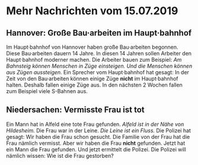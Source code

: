 # Mehr Nachrichten vom 15.07.2019


## Hannover: Große Bau·arbeiten im Haupt·bahnhof
Im Haupt·bahnhof von Hannover haben große Bau·arbeiten begonnen. Diese Bau·arbeiten dauern 14 Jahre. In diesen 14 Jahren sollen Arbeiter den Haupt·bahnhof moderner machen. Die Arbeiter bauen zum Beispiel:  *Am Bahnsteig können Menschen in Züge einsteigen.*   *Und die Menschen können aus Zügen aussteigen.*  Ein Sprecher vom Haupt·bahnhof hat gesagt: In der Zeit von den Bau·arbeiten können einige Züge **nicht** im Haupt·bahnhof halten. Deshalb fallen einige Züge aus. In den nächsten 2 Wochen fallen zum Beispiel viele S-Bahnen aus. 

## Niedersachen: Vermisste Frau ist tot
Ein Mann hat in Alfeld eine tote Frau gefunden.  *Alfeld ist in der Nähe von Hildesheim.*  Die Frau war in der Leine.  *Die Leine ist ein Fluss.*  Die Polizei hat gesagt: Wir haben die Frau schon gesucht. Die Familie von der Frau hat die Frau nämlich vermisst. Aber wir haben die Frau **nicht** gefunden. Jetzt hat ein Mann die Frau gefunden. Und jetzt ermittelt die Polizei. Die Polizei will nämlich wissen: Wie ist die Frau gestorben? 
